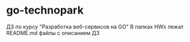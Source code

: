 # go-technopark
ДЗ по курсу "Разработка веб-сервисов на GO"
В папках HWx лежат README.md файлы с описанием ДЗ
